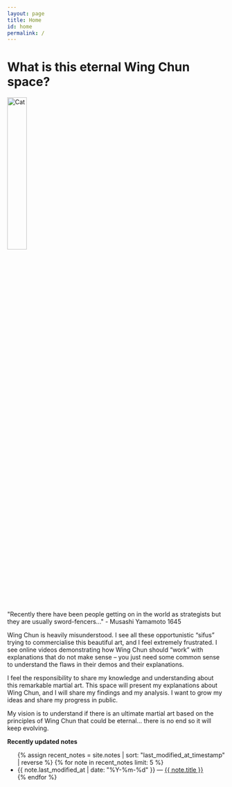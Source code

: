 ```yaml
---
layout: page
title: Home
id: home
permalink: /
---
```


# What is this eternal Wing Chun space?

<img src="{{ site.baseurl }}/assets/cat_attack.webp" alt="Cat" style="width: 30%; display: block; margin-left: 0; margin-right: auto;">

"Recently there have been people getting on in the world as strategists but they are usually sword-fencers..." - Musashi Yamamoto 1645

Wing Chun is heavily misunderstood. I see all these opportunistic “sifus” trying to commercialise this beautiful art, and I feel extremely frustrated. I see online videos demonstrating how Wing Chun should “work” with explanations that do not make sense – you just need some common sense to understand the flaws in their demos and their explanations.

I feel the responsibility to share my knowledge and understanding about this remarkable martial art. This space will present my explanations about Wing Chun, and I will share my findings and my analysis. I want to grow my ideas and share my progress in public.

My vision is to understand if there is an ultimate martial art based on the principles of Wing Chun that could be eternal... there is no end so it will keep evolving.

<strong>Recently updated notes</strong>

<ul>
  {% assign recent_notes = site.notes | sort: "last_modified_at_timestamp" | reverse %}
  {% for note in recent_notes limit: 5 %}
    <li>
      {{ note.last_modified_at | date: "%Y-%m-%d" }} — <a class="internal-link" href="{{ site.baseurl }}{{ note.url }}">{{ note.title }}</a>
    </li>
  {% endfor %}
</ul>

<style>
  .wrapper {
    max-width: 46em;
  }
</style>


